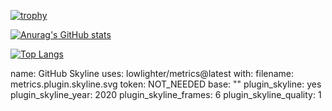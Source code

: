 <!--
**shinyamamoto0422/shinyamamoto0422** is a ✨ _special_ ✨ repository because its `README.md` (this file) appears on your GitHub profile.

Here are some ideas to get you started:

- 🔭 I’m currently working on ...
- 🌱 I’m currently learning ...
- 👯 I’m looking to collaborate on ...
- 🤔 I’m looking for help with ...
- 💬 Ask me about ...
- 📫 How to reach me: ...
- 😄 Pronouns: ...
- ⚡ Fun fact: ...
-->
[![trophy](https://github-profile-trophy.vercel.app/?username=shinyamamoto0422&theme=onedark&column=7)](https://github.com/ryo-ma/github-profile-trophy)

[![Anurag's GitHub stats](https://github-readme-stats.vercel.app/api?username=shinyamamoto0422&theme=onedark&show_icons=true)](https://github.com/anuraghazra/github-readme-stats)

[![Top Langs](https://github-readme-stats.vercel.app/api/top-langs/?username=shinyamamoto0422&layout=compact&theme=onedark
)](https://github.com/anuraghazra/github-readme-stats)

name: GitHub Skyline
uses: lowlighter/metrics@latest
with:
  filename: metrics.plugin.skyline.svg
  token: NOT_NEEDED
  base: ""
  plugin_skyline: yes
  plugin_skyline_year: 2020
  plugin_skyline_frames: 6
  plugin_skyline_quality: 1
